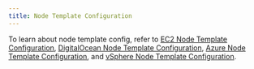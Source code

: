```yaml
---
title: Node Template Configuration
---
```


<head>
  <link rel="canonical" href="https://ranchermanager.docs.rancher.com/pages-for-subheaders/node-template-configuration"/>
</head>

To learn about node template config, refer to [EC2 Node Template Configuration](amazon-ec2.md), [DigitalOcean Node Template Configuration](digitalocean.md), [Azure Node Template Configuration](azure.md), and [vSphere Node Template Configuration](vsphere/vsphere.md).
